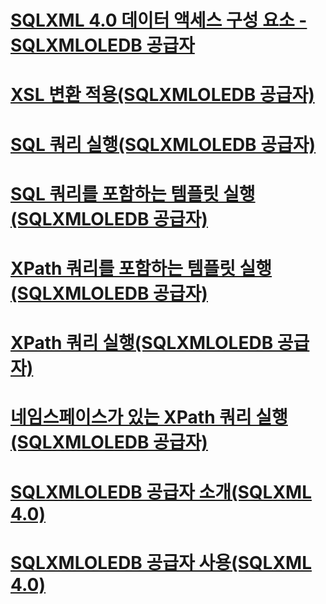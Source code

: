 # [SQLXML 4.0 데이터 액세스 구성 요소 - SQLXMLOLEDB 공급자](sqlxml-4-0-data-access-components-sqlxmloledb-provider.md)

# [XSL 변환 적용(SQLXMLOLEDB 공급자)](applying-an-xsl-transformation-sqlxmloledb-provider.md)
# [SQL 쿼리 실행(SQLXMLOLEDB 공급자)](executing-sql-queries-sqlxmloledb-provider.md)
# [SQL 쿼리를 포함하는 템플릿 실행(SQLXMLOLEDB 공급자)](executing-templates-that-contain-sql-queries-sqlxmloledb-provider.md)
# [XPath 쿼리를 포함하는 템플릿 실행(SQLXMLOLEDB 공급자)](executing-templates-that-contain-xpath-queries-sqlxmloledb-provider.md)
# [XPath 쿼리 실행(SQLXMLOLEDB 공급자)](executing-xpath-queries-sqlxmloledb-provider.md)
# [네임스페이스가 있는 XPath 쿼리 실행(SQLXMLOLEDB 공급자)](executing-xpath-queries-with-namespaces-sqlxmloledb-provider.md)
# [SQLXMLOLEDB 공급자 소개(SQLXML 4.0)](introduction-to-the-sqlxmloledb-provider-sqlxml-4-0.md)
# [SQLXMLOLEDB 공급자 사용(SQLXML 4.0)](using-the-sqlxmloledb-provider-sqlxml-4-0.md)

